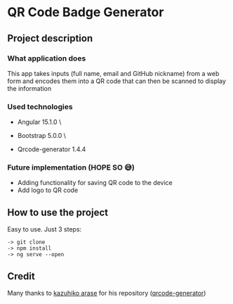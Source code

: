 # QR Code Badge Generator

## Project description

### What application does
This app takes inputs (full name, email and GitHub nickname) 
from a web form and encodes them into a QR code that 
can then be scanned to display the information

### Used technologies
- Angular 15.1.0 \
* Bootstrap 5.0.0 \
- Qrcode-generator 1.4.4

### Future implementation (HOPE SO :sweat_smile:)
- Adding functionality for saving QR code to the device
- Add logo to QR code

## How to use the project
Easy to use. Just 3 steps:
```
-> git clone
-> npm install
-> ng serve --open
```

## Credit
Many thanks to [kazuhiko arase](https://github.com/kazuhikoarase) 
for his repository ([qrcode-generator](https://github.com/kazuhikoarase/qrcode-generator))
